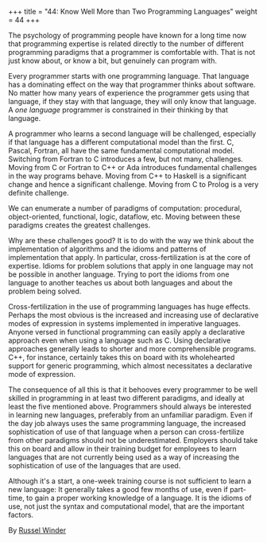 +++
title = "44: Know Well More than Two Programming Languages"
weight = 44
+++

The psychology of programming people have known for a long time now that programming expertise is related directly to the number of different programming paradigms that a programmer is comfortable with. That is not just know about, or know a bit, but genuinely can program with.

Every programmer starts with one programming language. That language has a dominating effect on the way that programmer thinks about software. No matter how many years of experience the programmer gets using that language, if they stay with that language, they will only know that language. A *one language* programmer is constrained in their thinking by that language.

A programmer who learns a second language will be challenged, especially if that language has a different computational model than the first. C, Pascal, Fortran, all have the same fundamental computational model. Switching from Fortran to C introduces a few, but not many, challenges. Moving from C or Fortran to C++ or Ada introduces fundamental challenges in the way programs behave. Moving from C++ to Haskell is a significant change and hence a significant challenge. Moving from C to Prolog is a very definite challenge.

We can enumerate a number of paradigms of computation: procedural, object-oriented, functional, logic, dataflow, etc. Moving between these paradigms creates the greatest challenges.

Why are these challenges good? It is to do with the way we think about the implementation of algorithms and the idioms and patterns of implementation that apply. In particular, cross-fertilization is at the core of expertise. Idioms for problem solutions that apply in one language may not be possible in another language. Trying to port the idioms from one language to another teaches us about both languages and about the problem being solved.

Cross-fertilization in the use of programming languages has huge effects. Perhaps the most obvious is the increased and increasing use of declarative modes of expression in systems implemented in imperative languages. Anyone versed in functional programming can easily apply a declarative approach even when using a language such as C. Using declarative approaches generally leads to shorter and more comprehensible programs. C++, for instance, certainly takes this on board with its wholehearted support for generic programming, which almost necessitates a declarative mode of expression.

The consequence of all this is that it behooves every programmer to be well skilled in programming in at least two different paradigms, and ideally at least the five mentioned above. Programmers should always be interested in learning new languages, preferably from an unfamiliar paradigm. Even if the day job always uses the same programming language, the increased sophistication of use of that language when a person can cross-fertilize from other paradigms should not be underestimated. Employers should take this on board and allow in their training budget for employees to learn languages that are not currently being used as a way of increasing the sophistication of use of the languages that are used.

Although it's a start, a one-week training course is not sufficient to learn a new language: It generally takes a good few months of use, even if part-time, to gain a proper working knowledge of a language. It is the idioms of use, not just the syntax and computational model, that are the important factors.

By [Russel Winder](http://programmer.97things.oreilly.com/wiki/index.php/Russel_Winder)
